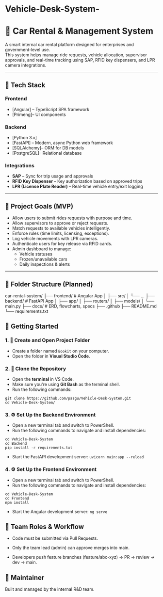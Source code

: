 # Vehicle-Desk-System-
# 🚗 Car Rental & Management System

A smart internal car rental platform designed for enterprises and government-level use.  
This system helps manage ride requests, vehicle allocation, supervisor approvals, and real-time tracking using SAP, RFID key dispensers, and LPR camera integrations.

---

## 🧰 Tech Stack

### Frontend
- [Angular] – TypeScript SPA framework
- [Primeng]– UI components

### Backend
- [Python 3.x]
- [FastAPI] – Modern, async Python web framework
- [SQLAlchemy]– ORM for DB models
- [PostgreSQL]– Relational database

### Integrations
- **SAP** – Sync for trip usage and approvals
- **RFID Key Dispenser** – Key authorization based on approved trips
- **LPR (License Plate Reader)** – Real-time vehicle entry/exit logging

---

## 🎯 Project Goals (MVP)

- Allow users to submit rides requests with purpose and time.
- Allow supervisors to approve or reject requests.
- Match requests to available vehicles intelligently.
- Enforce rules (time limits, licensing, exceptions).
- Log vehicle movements with LPR cameras.
- Authenticate users for key release via RFID cards.
- Admin dashboard to manage:
  - Vehicle statuses
  - Frozen/unavailable cars
  - Daily inspections & alerts

---

## 🚧 Folder Structure (Planned)
car-rental-system/
  ├── frontend/ # Angular App
    │ ├── src/
    │ └── ...
  ├── backend/ # FastAPI App
    │ ├── app/
    │ ├── routers/
    │ ├── models/
    │ └── main.py
    ├── docs/ # ERD, flowcharts, specs
    ├── .github
    ├── README.md
    └── requirements.txt
    
## 🚀 Getting Started

### 1. 📂 Create and Open Project Folder
- Create a folder named `Bookit` on your computer.
- Open the folder in **Visual Studio Code**.

### 2. 🧬 Clone the Repository
- Open the **terminal** in VS Code.
- Make sure you're using **Git Bash** as the terminal shell.
- Run the following commands:
```
git clone https://github.com/pazgu/Vehicle-Desk-System.git
cd Vehicle-Desk-System/ 
```

### 3. ⚙️ Set Up the Backend Environment
- Open a new terminal tab and switch to PowerShell.
- Run the following commands to navigate and install dependencies:
```
cd Vehicle-Desk-System
cd Backend
pip install -r requirements.txt
```
- Start the FastAPI development server:
``` uvicorn main:app --reload ```

### 4. ⚙️ Set Up the Frontend Environment
- Open a new terminal tab and switch to PowerShell.
- Run the following commands to navigate and install dependencies:
```
cd Vehicle-Desk-System
cd Frontend
npm install
```
- Start the Angular development server:
``` ng serve ```

## 📌 Team Roles & Workflow
- Code must be submitted via Pull Requests.

- Only the team lead (admin) can approve merges into main.

- Developers push feature branches (feature/abc-xyz) → PR → review → dev → main.

## 👤 Maintainer
Built and managed by the internal R&D team. 


